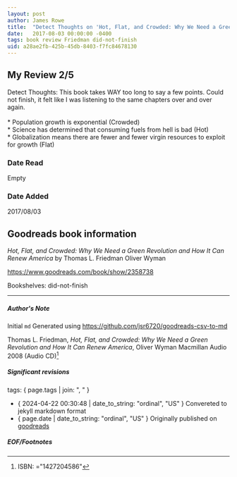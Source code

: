 ```yaml
---
layout: post
author: James Rowe
title:  "Detect Thoughts on 'Hot, Flat, and Crowded: Why We Need a Green Revolution and How It Can Renew America'"
date:   2017-08-03 00:00:00 -0400
tags: book review Friedman did-not-finish
uid: a28ae2fb-425b-45db-8403-f7fc84678130
---
```


<!-- highly dependent on how you personally use jekyll templates, and how you want this to show up -->

## My Review 2/5

Detect Thoughts: This book takes WAY too long to say a few points. Could not finish, it felt like I was listening to the same chapters over and over again.<br/><br/>* Population growth is exponential (Crowded)<br/>* Science has determined that consuming fuels from hell is bad (Hot)<br/>* Globalization means there are fewer and fewer virgin resources to exploit for growth (Flat)

### Date Read
Empty

### Date Added
2017/08/03

## Goodreads book information

*Hot, Flat, and Crowded: Why We Need a Green Revolution and How It Can Renew America* by Thomas L. Friedman
Oliver Wyman

https://www.goodreads.com/book/show/2358738

Bookshelves: did-not-finish

---

##### Author's Note

Initial `md` Generated using https://github.com/jsr6720/goodreads-csv-to-md

Thomas L. Friedman, *Hot, Flat, and Crowded: Why We Need a Green Revolution and How It Can Renew America*, Oliver Wyman Macmillan Audio 2008 (Audio CD)[^1]

##### Significant revisions

tags: { page.tags | join: ", " } <!-- todo move this somewhere -->

- { 2024-04-22 00:30:48 | date_to_string: "ordinal", "US" } Convereted to jekyll markdown format 
- { page.date | date_to_string: "ordinal", "US" } Originally published on [goodreads](https://www.goodreads.com)

##### EOF/Footnotes

[^1]: ISBN: ="1427204586"